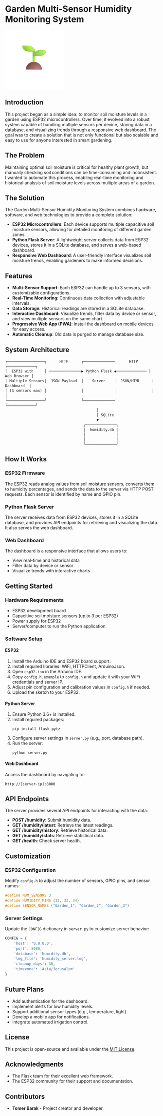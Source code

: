 # Garden Multi-Sensor Humidity Monitoring System

![Garden Dashboard](web_ui/static/icons/garden-192.png)

## Introduction

This project began as a simple idea: to monitor soil moisture levels in a garden using ESP32 microcontrollers. Over time, it evolved into a robust system capable of handling multiple sensors per device, storing data in a database, and visualizing trends through a responsive web dashboard. The goal was to create a solution that is not only functional but also scalable and easy to use for anyone interested in smart gardening.

## The Problem

Maintaining optimal soil moisture is critical for healthy plant growth, but manually checking soil conditions can be time-consuming and inconsistent. I wanted to automate this process, enabling real-time monitoring and historical analysis of soil moisture levels across multiple areas of a garden.

## The Solution

The Garden Multi-Sensor Humidity Monitoring System combines hardware, software, and web technologies to provide a complete solution:

- **ESP32 Microcontrollers**: Each device supports multiple capacitive soil moisture sensors, allowing for detailed monitoring of different garden zones.
- **Python Flask Server**: A lightweight server collects data from ESP32 devices, stores it in a SQLite database, and serves a web-based dashboard.
- **Responsive Web Dashboard**: A user-friendly interface visualizes soil moisture trends, enabling gardeners to make informed decisions.

## Features

- **Multi-Sensor Support**: Each ESP32 can handle up to 3 sensors, with customizable configurations.
- **Real-Time Monitoring**: Continuous data collection with adjustable intervals.
- **Data Storage**: Historical readings are stored in a SQLite database.
- **Interactive Dashboard**: Visualize trends, filter data by device or sensor, and view multiple sensors on the same chart.
- **Progressive Web App (PWA)**: Install the dashboard on mobile devices for easy access.
- **Automatic Cleanup**: Old data is purged to manage database size.

## System Architecture

```
┌─────────────────┐      HTTP      ┌──────────────┐      HTTP      ┌─────────────┐
│  ESP32 with     │ ───────────────▶ Python Flask ◀────────────── │ Web Browser │
│ Multiple Sensors│  JSON Payload  │    Server    │  JSON/HTML     │  Dashboard  │
│ (3 sensors max) │                │              │                │             │
└─────────────────┘                └──────────────┘                └─────────────┘
                                          │
                                          │ SQLite
                                          ▼
                                    ┌──────────────┐
                                    │  humidity.db │
                                    │              │
                                    │              │
                                    └──────────────┘
```

## How It Works

### ESP32 Firmware

The ESP32 reads analog values from soil moisture sensors, converts them to humidity percentages, and sends the data to the server via HTTP POST requests. Each sensor is identified by name and GPIO pin.

### Python Flask Server

The server receives data from ESP32 devices, stores it in a SQLite database, and provides API endpoints for retrieving and visualizing the data. It also serves the web dashboard.

### Web Dashboard

The dashboard is a responsive interface that allows users to:
- View real-time and historical data
- Filter data by device or sensor
- Visualize trends with interactive charts

## Getting Started

### Hardware Requirements

- ESP32 development board
- Capacitive soil moisture sensors (up to 3 per ESP32)
- Power supply for ESP32
- Server/computer to run the Python application

### Software Setup

#### ESP32

1. Install the Arduino IDE and ESP32 board support.
2. Install required libraries: WiFi, HTTPClient, ArduinoJson.
3. Open `esp32.ino` in the Arduino IDE.
4. Copy `config.h.example` to `config.h` and update it with your WiFi credentials and server IP.
5. Adjust pin configuration and calibration values in `config.h` if needed.
6. Upload the sketch to your ESP32.

#### Python Server

1. Ensure Python 3.6+ is installed.
2. Install required packages:
   ```
   pip install flask pytz
   ```
3. Configure server settings in `server.py` (e.g., port, database path).
4. Run the server:
   ```
   python server.py
   ```

#### Web Dashboard

Access the dashboard by navigating to:
```
http://[server-ip]:8080
```

## API Endpoints

The server provides several API endpoints for interacting with the data:
- **POST /humidity**: Submit humidity data.
- **GET /humidity/latest**: Retrieve the latest readings.
- **GET /humidity/history**: Retrieve historical data.
- **GET /humidity/stats**: Retrieve statistical data.
- **GET /health**: Check server health.

## Customization

### ESP32 Configuration

Modify `config.h` to adjust the number of sensors, GPIO pins, and sensor names:
```cpp
#define NUM_SENSORS 3
#define HUMIDITY_PINS {32, 33, 34}
#define SENSOR_NAMES {"Garden_1", "Garden_2", "Garden_3"}
```

### Server Settings

Update the `CONFIG` dictionary in `server.py` to customize server behavior:
```python
CONFIG = {
    'host': '0.0.0.0',
    'port': 8080,
    'database': 'humidity.db',
    'log_file': 'humidity_server.log',
    'cleanup_days': 30,
    'timezone': 'Asia/Jerusalem'
}
```

## Future Plans

- Add authentication for the dashboard.
- Implement alerts for low humidity levels.
- Support additional sensor types (e.g., temperature, light).
- Develop a mobile app for notifications.
- Integrate automated irrigation control.

## License

This project is open-source and available under the [MIT License](LICENSE).

## Acknowledgments

- The Flask team for their excellent web framework.
- The ESP32 community for their support and documentation.

## Contributors

- **Tomer Barak** - Project creator and developer.
